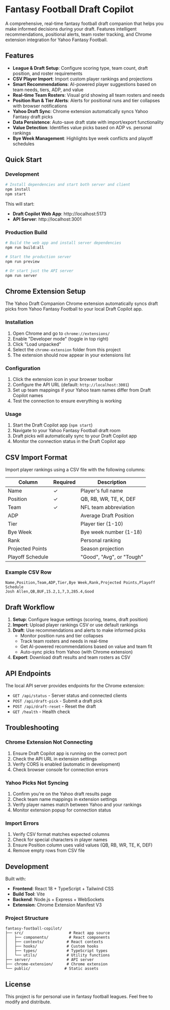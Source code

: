 # Fantasy Football Draft Copilot

A comprehensive, real-time fantasy football draft companion that helps you make informed decisions during your draft. Features intelligent recommendations, positional alerts, team roster tracking, and Chrome extension integration for Yahoo Fantasy Football.

## Features

- **League & Draft Setup**: Configure scoring type, team count, draft position, and roster requirements
- **CSV Player Import**: Import custom player rankings and projections
- **Smart Recommendations**: AI-powered player suggestions based on team needs, tiers, ADP, and value
- **Real-time Team Rosters**: Visual grid showing all team rosters and needs
- **Position Run & Tier Alerts**: Alerts for positional runs and tier collapses with browser notifications
- **Yahoo Draft Sync**: Chrome extension automatically syncs Yahoo Fantasy draft picks
- **Data Persistence**: Auto-save draft state with import/export functionality
- **Value Detection**: Identifies value picks based on ADP vs. personal rankings
- **Bye Week Management**: Highlights bye week conflicts and playoff schedules

## Quick Start

### Development

```bash
# Install dependencies and start both server and client
npm install
npm start
```

This will start:
- **Draft Copilot Web App**: http://localhost:5173
- **API Server**: http://localhost:3001

### Production Build

```bash
# Build the web app and install server dependencies
npm run build:all

# Start the production server
npm run preview

# Or start just the API server
npm run server
```

## Chrome Extension Setup

The Yahoo Draft Companion Chrome extension automatically syncs draft picks from Yahoo Fantasy Football to your local Draft Copilot app.

### Installation

1. Open Chrome and go to `chrome://extensions/`
2. Enable "Developer mode" (toggle in top right)
3. Click "Load unpacked"
4. Select the `chrome-extension` folder from this project
5. The extension should now appear in your extensions list

### Configuration

1. Click the extension icon in your browser toolbar
2. Configure the API URL (default: `http://localhost:3001`)
3. Set up team mappings if your Yahoo team names differ from Draft Copilot names
4. Test the connection to ensure everything is working

### Usage

1. Start the Draft Copilot app (`npm start`)
2. Navigate to your Yahoo Fantasy Football draft room
3. Draft picks will automatically sync to your Draft Copilot app
4. Monitor the connection status in the Draft Copilot app

## CSV Import Format

Import player rankings using a CSV file with the following columns:

| Column | Required | Description |
|--------|----------|-------------|
| Name | ✓ | Player's full name |
| Position | ✓ | QB, RB, WR, TE, K, DEF |
| Team | ✓ | NFL team abbreviation |
| ADP | | Average Draft Position |
| Tier | | Player tier (1-10) |
| Bye Week | | Bye week number (1-18) |
| Rank | | Personal ranking |
| Projected Points | | Season projection |
| Playoff Schedule | | "Good", "Avg", or "Tough" |

### Example CSV Row
```csv
Name,Position,Team,ADP,Tier,Bye Week,Rank,Projected Points,Playoff Schedule
Josh Allen,QB,BUF,15.2,1,7,3,285.4,Good
```

## Draft Workflow

1. **Setup**: Configure league settings (scoring, teams, draft position)
2. **Import**: Upload player rankings CSV or use default rankings
3. **Draft**: Use recommendations and alerts to make informed picks
   - Monitor position runs and tier collapses
   - Track team rosters and needs in real-time
   - Get AI-powered recommendations based on value and team fit
   - Auto-sync picks from Yahoo (with Chrome extension)
4. **Export**: Download draft results and team rosters as CSV

## API Endpoints

The local API server provides endpoints for the Chrome extension:

- `GET /api/status` - Server status and connected clients
- `POST /api/draft-pick` - Submit a draft pick
- `POST /api/draft-reset` - Reset the draft
- `GET /health` - Health check

## Troubleshooting

### Chrome Extension Not Connecting

1. Ensure Draft Copilot app is running on the correct port
2. Check the API URL in extension settings
3. Verify CORS is enabled (automatic in development)
4. Check browser console for connection errors

### Yahoo Picks Not Syncing

1. Confirm you're on the Yahoo draft results page
2. Check team name mappings in extension settings
3. Verify player names match between Yahoo and your rankings
4. Monitor extension popup for connection status

### Import Errors

1. Verify CSV format matches expected columns
2. Check for special characters in player names
3. Ensure Position column uses valid values (QB, RB, WR, TE, K, DEF)
4. Remove empty rows from CSV file

## Development

Built with:
- **Frontend**: React 18 + TypeScript + Tailwind CSS
- **Build Tool**: Vite
- **Backend**: Node.js + Express + WebSockets
- **Extension**: Chrome Extension Manifest V3

### Project Structure

```
fantasy-football-copilot/
├── src/                    # React app source
│   ├── components/         # React components
│   ├── contexts/          # React contexts
│   ├── hooks/             # Custom hooks
│   ├── types/             # TypeScript types
│   └── utils/             # Utility functions
├── server/                # API server
├── chrome-extension/      # Chrome extension
└── public/               # Static assets
```

## License

This project is for personal use in fantasy football leagues. Feel free to modify and distribute.
